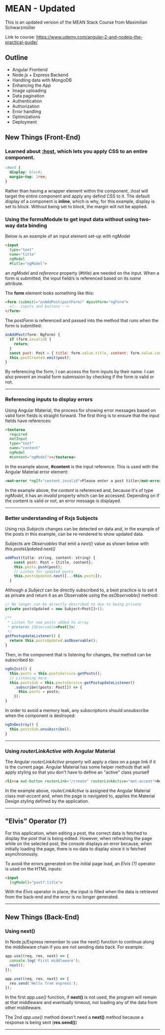 # MEAN - Updated

This is an updated version of the MEAN Stack Course from Maximilian Schwarzmüller

Link to course: <https://www.udemy.com/angular-2-and-nodejs-the-practical-guide/>

## Outline

* Angular Frontend
* Node.js + Express Backend
* Handling data with MongoDB
* Enhancing the App
* Image uploading
* Data pagination
* Authentication
* Authorization
* Error handling
* Optimizations
* Deployment

## New Things (Front-End)

### Learned about [:host](https://developer.mozilla.org/en-US/docs/Web/CSS/:host()), which lets you apply CSS to an entire component.

```css
:host {
  display: block;
  margin-top: 1rem;
}
```

Rather than having a wrapper element within the component, *:host* will target the entire component and apply any defind CSS to it.  The default display of a component is **inline**, which is why, for this example, display is set to block.  Without being set to block, the margin will not be applied.

### Using the formsModule to get input data without using two-way data binding

Below is an example of an input element set-up with ngModel
```html
<input
  type="text"
  name="title"
  ngModel
  #title="ngModel">
```

an *ngModel* and *reference* property (#title) are needed on the input.  When a form is submitted, the input field/s is referenced based on its *name* attribute.

The **form** element looks something like this:
```html
<form (submit)="onAddPost(postForm)" #postForm="ngForm">
  <!-- inputs and buttons -->
</form>
```

The *postForm* is referenced and passed into the method that runs when the form is submitted:
```javascript
onAddPost(form: NgForm) {
  if (form.invalid) {
    return;
  }
  const post: Post = { title: form.value.title, content: form.value.content };
  this.postCreated.emit(post);
}
```
By referencing the form, I can access the form inputs by their name.  I can also prevent an invalid form submission by checking if the form is valid or not.

---

### Referencing inputs to display errors

Using Angular Material, the process for showing error messages based on valid form fields is straight forward.  The first thing is to ensure that the input fields have references:
```html
<textarea
  required
  matInput
  type="text"
  name="content"
  ngModel
  #content="ngModel"></textarea>
```

In the example above, **#content** is the input reference.  This is used with the Angular Material error element:

```html
<mat-error *ngIf="content.invalid">Please enter a post title</mat-error>
```

In the example above, the *content* is referenced and, because it's of type *ngModel*, it has an *invalid* property which can be accessed.  Depending on if the content is valid or not, an error message is displayed.

---

### Better understanding of Rxjs Subjects

Using rxjs *Subjects* changes can be detected on data and, in the example of the posts in this example, can be re-rendered to show updated data.

Subjects are *Observables* that emit a *next()* value as shown below with *this.postsUpdated.next()*

```javascript
addPost(title: string, content: string) {
    const post: Post = {title, content};
    this.posts.push(post);
    // Listen for updated posts
    this.postsUpdated.next([...this.posts]);
  }
```

Although a *Subject* can be directly subscribed to, a best practice is to set it as private and return it as an Observable using the *asObservable()* method:

```javascript
// No longer can be directly described to due to being private
private postsUpdated = new Subject<Post[]>();

/**
 * Listen for new posts added to array
 * @returns {Observable<Post[]>}
 */
getPostupdateListener() {
  return this.postsUpdated.asObservable();
}
```

Then, in the component that is listening for changes, the method can be subscribed to:

```typescript
ngOnInit() {
  this.posts = this.postsService.getPosts();
  // Listening here
  this.postsSub = this.postsService.getPostupdateListener()
    .subscribe((posts: Post[]) => {
      this.posts = posts;
    });
}
```

In order to avoid a memory leak, any subscriptions should unsubscribe when the component is destroyed:

```typescript
ngOnDestroy() {
  this.postsSub.unsubscribe();
}
```

---

### Using *routerLinkActive* with Angular Material

The Angular *routerLinkActive* property will apply a class on a page link if it is the current page.  Angular Material has some helper methods that will apply styling so that you don't have to define an "active" class yourself

```html
<li><a mat-button routerLink="/create" routerLinkActive="mat-accent">New Post</a></li>
```

In the example above, *routerLinkActive* is assigned the Angular Material class *mat-accent* and, when the page is navigated to, applies the Material Design styling defined by the application.

---

## "Elvis" Operator (?)

For this application, when editing a post, the correct data is fetched to display the post that is being edited.  However, when refreshing the page while on the selected post, the console displays an error because, when initially loading the page, there is no data to display since it is fetched asynchronously.

To avoid the errors generated on the initial page load, an *Elvis (?)* operator is used on the HTML inputs:

```html
<input
  [ngModel]="post?.title">
```

With the *Elvis* operator in place, the input is filled when the data is retrieved from the back-end and the error is no longer generated.

---


## New Things (Back-End)

### Using next()

In Node.js/Express remember to use the next() function to continue along the middleware chain if you are not sending data back.  For example:

```javascript
app.use((req, res, next) => {
  console.log('First middleware');
  next();
});

app.use((req, res, next) => {
  res.send('Hello from express');
});
```

In the first *app.use()* function, if **next()** is not used, the program will remain at that middleware and eventually timeout, not loading any of the data from other middleware.

The 2nd *app.use()* method doesn't need a **next()** method because a response is being sent (**res.send()**)

---




